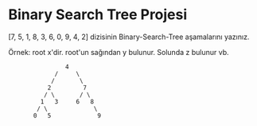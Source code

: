 # Binary Search Tree Projesi 
[7, 5, 1, 8, 3, 6, 0, 9, 4, 2] dizisinin Binary-Search-Tree aşamalarını yazınız.

Örnek: root x'dir. root'un sağından y bulunur. Solunda z bulunur vb.

```
                4 
             /     \
            /       \
           2         7
          / \       / \
         1   3     6   8
        / \             \
       0   5             9

```